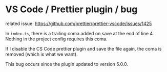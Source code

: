 # VS Code / Prettier plugin / bug

related issue: https://github.com/prettier/prettier-vscode/issues/1425

In `index.ts`, there is a trailing coma added on save at the end of line 4. Nothing in the project config requires this coma.

If I disable the CS Code prettier plugin and save the file again, the coma is removed (which is what we want).

This bug occurs since the plugin updated to version 5.0.0.

